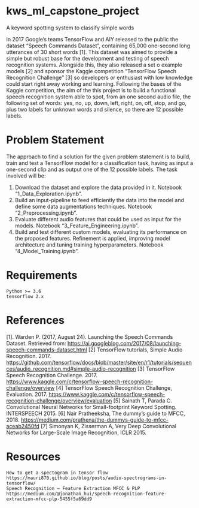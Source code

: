 # kws_ml_capstone_project
A keyword spotting system to classify simple words

In 2017 Google’s teams TensorFlow and AIY released to the public the dataset “Speech Commands Dataset”, containing 65,000 one-second long utterances of 30 short words [1]. This dataset was aimed to provide a simple but robust base for the development and testing of speech recognition systems. Alongside this, they also released a set o example models [2] and sponsor the Kaggle competition “TensorFlow Speech Recognition Challenge” [3] so developers or enthusiast with low knowledge could start right away working and learning.
Following the bases of the Kaggle competition, the aim of the this project is to build a functional speech recognition system able to spot, from an one second audio file, the following set of words: yes, no, up, down, left, right, on, off, stop, and go, plus two labels for unknown words and silence, so there are 12 possible labels.   


# Problem Statement
The approach to find a solution for the given problem statement is to build, train and test a TensorFlow model for a classification task, having as input a one-second clip and as output one of the 12 possible labels. The task involved will be:
1. Download the dataset and explore the data provided in it. Notebook “1_Data_Exploration.ipynb”.
2. Build an input-pipeline to feed efficiently the data into the model and define some data augmentations techniques. Notebook “2_Preprocessing.ipynb”.
3. Evaluate different audio features that could be used as input for the models. Notebook “3_Feature_Engineering.ipynb”.
4. Build and test different custom models, evaluating its performance on the proposed features. Refinement is applied,  improving model architecture and tuning training hyperparameters. Notebook “4_Model_Training.ipynb”.


# Requirements
    Python >= 3.6
    tensorflow 2.x


# References
[1]. Warden P. (2017, August 24). Launching the Speech Commands Dataset. Retrieved from: https://ai.googleblog.com/2017/08/launching-speech-commands-dataset.html
[2] TensorFlow tutorials, Simple Audio Recognition. 2017. https://github.com/tensorflow/docs/blob/master/site/en/r1/tutorials/sequences/audio_recognition.md#simple-audio-recognition
[3] TensorFlow Speech Recognition Challenge. 2017. https://www.kaggle.com/c/tensorflow-speech-recognition-challenge/overview
[4] TensorFlow Speech Recognition Challenge, Evaluation. 2017. https://www.kaggle.com/c/tensorflow-speech-recognition-challenge/overview/evaluation
[5] Sainath T, Parada C. Convolutional Neural Networks for Small-footprint Keyword Spotting. INTERSPEECH 2015.
[6] Nair Pratheeksha, The dummy’s guide to MFCC, 2018. https://medium.com/prathena/the-dummys-guide-to-mfcc-aceab2450fd
[7] Simonyan K, Zisserman A, Very Deep Convolutional Networks for Large-Scale Image Recognition, ICLR 2015. 


# Resources
    How to get a spectogram in tensor flow
    https://mauri870.github.io/blog/posts/audio-spectrograms-in-tensorflow/
    Speech Recognition — Feature Extraction MFCC & PLP 
    https://medium.com/@jonathan_hui/speech-recognition-feature-extraction-mfcc-plp-5455f5a69dd9
